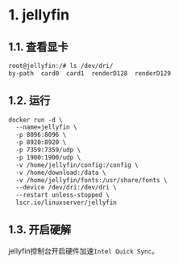# 1. jellyfin
## 1.1. 查看显卡
```html
root@jellyfin:/# ls /dev/dri/
by-path  card0  card1  renderD128  renderD129
```

## 1.2. 运行
```html
docker run -d \
  --name=jellyfin \
  -p 8096:8096 \
  -p 8920:8920 \
  -p 7359:7359/udp \
  -p 1900:1900/udp \
  -v /home/jellyfin/config:/config \
  -v /home/download:/data \
  -v /home/jellyfin/fonts:/usr/share/fonts \
  --device /dev/dri:/dev/dri \
  --restart unless-stopped \
  lscr.io/linuxserver/jellyfin
```

## 1.3. 开启硬解
jellyfin控制台开启硬件加速`Intel Quick Sync`。